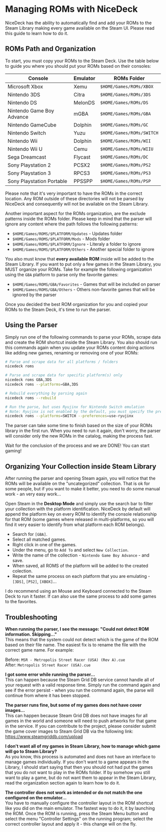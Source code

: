 # Managing ROMs with NiceDeck

NiceDeck has the ability to automatically find and add your ROMs to the Steam Library making every game available on the Steam UI. Please read this guide to learn how to do it.

## ROMs Path and Organization

To start, you must copy your ROMs to the Steam Deck. Use the table below to guide you where you should put your ROMs based on their consoles:

| Console                   | Emulator | ROMs Folder                 |
|---------------------------|----------|-----------------------------|
| Microsoft Xbox            | Xemu     | ``$HOME/Games/ROMs/XBOX``   |
| Nintendo 3DS              | Citra    | ``$HOME/Games/ROMs/3DS``    |
| Nintendo DS               | MelonDS  | ``$HOME/Games/ROMs/DS``     |
| Nintendo Game Boy Advance | mGBA     | ``$HOME/Games/ROMs/GBA``    |
| Nintendo GameCube         | Dolphin  | ``$HOME/Games/ROMs/GC``     |
| Nintendo Switch           | Yuzu     | ``$HOME/Games/ROMs/SWITCH`` |
| Nintendo Wii              | Dolphin  | ``$HOME/Games/ROMs/WII``    |
| Nintendo Wii U            | Cemu     | ``$HOME/Games/ROMs/WIIU``   |
| Sega Dreamcast            | Flycast  | ``$HOME/Games/ROMs/DC``     |
| Sony Playstation 2        | PCSX2    | ``$HOME/Games/ROMs/PS2``    |
| Sony Playstation 3        | RPCS3    | ``$HOME/Games/ROMs/PS3``    |
| Sony Playstation Portable | PPSSPP   | ``$HOME/Games/ROMs/PSP``    |

Please note that it's very important to have the ROMs in the correct location. Any ROM outside of these directories will not be parsed by NiceDeck and consequently will not be available on the Steam Library.

Another important aspect for the ROMs organization, are the exclude patterns inside the ROMs folder. Please keep in mind that the parser will ignore any content where the path follows the following patterns:

- ``$HOME/Games/ROMS/$PLATFORM/Updates`` - Updates folder
- ``$HOME/Games/ROMS/$PLATFORM/Mods`` - Mods folder
- ``$HOME/Games/ROMS/$PLATFORM/Ignore`` - Literaly a folder to ignore
- ``$HOME/Games/ROMS/$PLATFORM/Others`` - Another special folder to ignore

You also must know that **every available ROM** inside will be added to the Steam Library. If you want to put only a few games in the Steam Library, you MUST organize your ROMs. Take for example the following organization using the ``GBA`` platform to parse only the favorite games:

- ``$HOME/Games/ROMS/GBA/Favorites`` - Games that will be included on parser
- ``$HOME/Games/ROMS/GBA/Others`` - Others non-favorite games that will be ignored by the parser

Once you decided the best ROM organization for you and copied your ROMs to the Steam Deck, it's time to run the parser.

## Using the Parser

Simply run one of the following commands to parse your ROMs, scrape data and create the ROM shortcut inside the Steam Library. You also should run this commands again when you update your ROMs content doing actions like adding new games, renaming or removing one of your ROMs:

```bash
# Parse and scrape data for all platforms / folders
nicedeck roms

# Parse and scrape data for specific platform(s) only
nicedeck roms GBA,3DS
nicedeck roms --platforms=GBA,3DS

# Rebuild everything by parsing again 
nicedeck roms --rebuild

# Run the parse, but uses Ryujinx for Nintendo Switch emulation
# Note: Ryujinx is not enabled by the default, you must specify the preference if want to run Nintendo Switch games with Ryujinx.
nicedeck roms --platforms=SWITCH --preferences=use-ryujinx
```

The parser can take some time to finish based on the size of your ROMs library in the first run. When you need to run it again, don't worry, the parser will consider only the new ROMs in the catalog, making the process fast.

Wait for the conclusion of the process and we are DONE! You can start gaming!

## Organizing Your Collection inside Steam Library

After running the parser and opening Steam again, you will notice that the ROMs will be available on the "uncategorized" collection. That is ok for some people, but if you want to make it better, you need to do some manual work - an very easy work...

Open Steam in the **Desktop Mode** and simply use the search bar to filter your collection with the platform identification. NiceDeck by default will append the platform key on every ROM to identify the console relationship for that ROM (some games where released in multi-platforms, so you will find it very easier to identify from what platform each ROM belongs).

- Search for ``[GBA]``. 
- Select all matched games.
- Right click in one of the games.
- Under the menu, go to ``Add To`` and select ``New Collection``.
- Write the name of the collection - ``Nintendo Game Boy Advance`` - and save.
- When saved, all ROMS of the platform will be added to the created colection.
- Repeat the same process on each platform that you are emulating - ``[3DS]``, ``[PS2]``, ``[XBOX]``...

I do recommend using an Mouse and Keyboard connected to the Steam Deck to run it faster. If can also use the same process to add some games to the favorites.

## Troubleshooting

**When running the parser, I see the message: "Could not detect ROM information. Skipping..."**\
This means that the system could not detect which is the game of the ROM based on their file name. The easiest fix is to rename the file with the correct game name. For example:

Before: ``MSR - Metropolis Street Racer (USA) (Rev A).cue``\
After: ``Metropolis Street Racer (USA).cue``

**I got some error while running the parser...**\
This can happen because the Steam Grid DB service cannot handle all of your request with a valid response time. Simply run the command again and see if the error persist - when you run the command again, the parse will continue from where it has been stopped.

**The parser runs fine, but some of my games does not have cover images...**\
This can happen because Steam Grid DB does not have images for all games in the world and someone will need to push artworks for that game in the service. If you can contribute to the project, please consider submit the game cover images to Steam Grid DB via the following link: <https://www.steamgriddb.com/upload>

**I don't want all of my games in Steam Library, how to manage which game will go to Steam Library?**\
As you know, this process is automated and does not have an interface to manage games individually. If you don't want to a game appears in the Library, I should start saying that then you should not had put the games that you do not want to play in the ROMs folder. If by somehow you still want to play a game, but do not want them to appear in the Steam Library, read the organization section again to learn how to do it.

**The controller does not work as intended or do not match the one configured on the emulator...**\
You have to manually configure the controller layout in the ROM shortcut like you did on the main emulator. The fastest way to do it, it by launching the ROM. Once the ROM is running, press the Steam Menu button and select the menu "Controller Settings" on the running program; select the correct controller layout and apply it - this change will  on the fly.